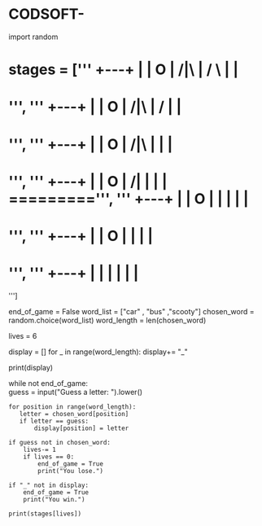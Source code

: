 # CODSOFT-
import random

stages = ['''
  +---+
  |   |
  O   |
 /|\  |
 / \  |
      |
=========
''', '''
  +---+
  |   |
  O   |
 /|\  |
 /    |
      |
=========
''', '''
  +---+
  |   |
  O   |
 /|\  |
      |
      |
=========
''', '''
  +---+
  |   |
  O   |
 /|   |
      |
      |
=========''', '''
  +---+
  |   |
  O   |
  |   |
      |
      |
=========
''', '''
  +---+
  |   |
  O   |
      |
      |
      |
=========
''', '''
  +---+
  |   |
      |
      |
      |
      |
=========
''']

end_of_game = False
word_list = ["car" , "bus" ,"scooty"]
chosen_word = random.choice(word_list)
word_length = len(chosen_word)

lives = 6

display = []
for _ in range(word_length):
    display+= "_"

print(display)

while not end_of_game:   
    guess = input("Guess a letter: ").lower()
    
    for position in range(word_length):
       letter = chosen_word[position]
       if letter == guess:
           display[position] = letter

    if guess not in chosen_word:
        lives-= 1
        if lives == 0:
            end_of_game = True
            print("You lose.")

    if "_" not in display:
        end_of_game = True
        print("You win.")

    print(stages[lives])  

    
